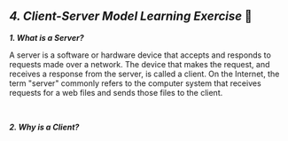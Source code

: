 ## _4. Client-Server Model Learning Exercise_ 🧠<br>

**_1. What is a Server?_**<br>

<p>A server is a software or hardware device that accepts and responds to requests made over a network. The device that makes the request, and receives a response from the server, is called a client. On the Internet, the term "server" commonly refers to the computer system that receives requests for a web files and sends those files to the client.</p><br>

**_2. Why is a Client?_**<br>

<p></p>
